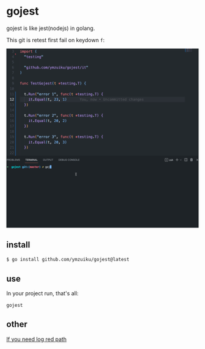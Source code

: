 # gojest

gojest is like jest(nodejs) in golang.

This git is retest first fail on keydown `f`:

![](./gojest.gif)

## install

```sh
$ go install github.com/ymzuiku/gojest@latest
```

## use

In your project run, that's all:

```sh
gojest
```

## other

[If you need log red path](./README_it.md)

